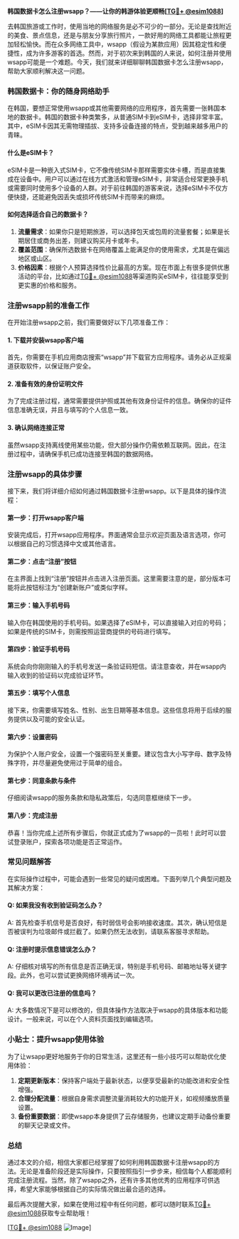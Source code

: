 **韩国数据卡怎么注册wsapp？——让你的韩游体验更顺畅[[TG💪+ @esim1088](https://t.me/s/esim1088)]**

去韩国旅游或工作时，使用当地的网络服务是必不可少的一部分。无论是查找附近的美食、景点信息，还是与朋友分享旅行照片，一款好用的网络工具都能让旅程更加轻松愉快。而在众多网络工具中，wsapp（假设为某款应用）因其稳定性和便捷性，成为许多游客的首选。然而，对于初次来到韩国的人来说，如何注册并使用wsapp可能是一个难题。今天，我们就来详细聊聊韩国数据卡怎么注册wsapp，帮助大家顺利解决这一问题。

### 韩国数据卡：你的随身网络助手

在韩国，要想正常使用wsapp或其他需要网络的应用程序，首先需要一张韩国本地的数据卡。韩国的数据卡种类繁多，从普通SIM卡到eSIM卡，选择非常丰富。其中，eSIM卡因其无需物理插拔、支持多设备连接的特点，受到越来越多用户的青睐。

#### 什么是eSIM卡？

eSIM卡是一种嵌入式SIM卡，它不像传统SIM卡那样需要实体卡槽，而是直接集成在设备中。用户可以通过在线方式激活和管理eSIM卡，非常适合经常更换手机或需要同时使用多个设备的人群。对于前往韩国的游客来说，选择eSIM卡不仅方便快捷，还能避免因丢失或损坏传统SIM卡而带来的麻烦。

#### 如何选择适合自己的数据卡？

1. **流量需求**：如果你只是短期旅游，可以选择包天或包周的流量套餐；如果是长期居住或商务出差，则建议购买月卡或年卡。
2. **覆盖范围**：确保所选数据卡在网络覆盖上能满足你的使用需求，尤其是在偏远地区或山区。
3. **价格因素**：根据个人预算选择性价比最高的方案。现在市面上有很多提供优惠活动的平台，比如通过[TG💪+ @esim1088](https://t.me/s/esim1088)等渠道购买eSIM卡，往往能享受到更实惠的价格和服务。

### 注册wsapp前的准备工作

在开始注册wsapp之前，我们需要做好以下几项准备工作：

#### 1. 下载并安装wsapp客户端

首先，你需要在手机应用商店搜索“wsapp”并下载官方应用程序。请务必从正规渠道获取软件，以保证账户安全。

#### 2. 准备有效的身份证明文件

为了完成注册过程，通常需要提供护照或其他有效身份证件的信息。确保你的证件信息准确无误，并且与填写的个人信息一致。

#### 3. 确认网络连接正常

虽然wsapp支持离线使用某些功能，但大部分操作仍需依赖互联网。因此，在注册过程中，请确保手机已成功连接至韩国的数据网络。

### 注册wsapp的具体步骤

接下来，我们将详细介绍如何通过韩国数据卡注册wsapp。以下是具体的操作流程：

#### 第一步：打开wsapp客户端

安装完成后，打开wsapp应用程序。界面通常会显示欢迎页面及语言选项，你可以根据自己的习惯选择中文或其他语言。

#### 第二步：点击“注册”按钮

在主界面上找到“注册”按钮并点击进入注册页面。这里需要注意的是，部分版本可能将此按钮标注为“创建新账户”或类似字样。

#### 第三步：输入手机号码

输入你在韩国使用的手机号码。如果选择了eSIM卡，可以直接输入对应的号码；如果是传统的SIM卡，则需按照运营商提供的号码进行填写。

#### 第四步：验证手机号码

系统会向你刚刚输入的手机号发送一条验证码短信。请注意查收，并在wsapp内输入收到的验证码以完成验证环节。

#### 第五步：填写个人信息

接下来，你需要填写姓名、性别、出生日期等基本信息。这些信息将用于后续的服务提供以及可能的安全认证。

#### 第六步：设置密码

为保护个人账户安全，设置一个强密码至关重要。建议包含大小写字母、数字及特殊字符，并尽量避免使用过于简单的组合。

#### 第七步：同意条款与条件

仔细阅读wsapp的服务条款和隐私政策后，勾选同意框继续下一步。

#### 第八步：完成注册

恭喜！当你完成上述所有步骤后，你就正式成为了wsapp的一员啦！此时可以尝试登录账户，探索各项功能是否正常运作。

### 常见问题解答

在实际操作过程中，可能会遇到一些常见的疑问或困难。下面列举几个典型问题及其解决方案：

#### Q: 如果我没有收到验证码怎么办？
A: 首先检查手机信号是否良好，有时弱信号会影响接收速度。其次，确认短信是否被误判为垃圾邮件或拦截了。如果仍然无法收到，请联系客服寻求帮助。

#### Q: 注册时提示信息错误怎么办？
A: 仔细核对填写的所有信息是否正确无误，特别是手机号码、邮箱地址等关键字段。此外，也可以尝试更换网络环境再试一次。

#### Q: 我可以更改已注册的信息吗？
A: 大多数情况下是可以修改的，但具体操作方法取决于wsapp的具体版本和功能设计。一般来说，可以在个人资料页面找到编辑选项。

### 小贴士：提升wsapp使用体验

为了让wsapp更好地服务于你的日常生活，这里还有一些小技巧可以帮助优化使用体验：

1. **定期更新版本**：保持客户端处于最新状态，以便享受最新的功能改进和安全性增强。
2. **合理分配流量**：根据自身需求调整流量消耗较大的功能开关，如视频播放质量设置。
3. **备份重要数据**：即使wsapp本身提供了云存储服务，也建议定期手动备份重要的聊天记录或文件。

### 总结

通过本文的介绍，相信大家都已经掌握了如何利用韩国数据卡注册wsapp的方法。无论是准备阶段还是实际操作，只要按照指引一步步来，相信每个人都能顺利完成注册流程。当然，除了wsapp之外，还有许多其他优秀的应用程序可供选择，希望大家能够根据自己的实际情况做出最合适的选择。

最后再次提醒大家，如果在使用过程中有任何问题，都可以随时联系[TG💪+ @esim1088](https://t.me/s/esim1088)获取专业帮助哦！

[[TG💪+ @esim1088](https://t.me/s/esim1088) ![Image](https://i.postimg.cc/4NQfJmqS/Snipaste-2025-05-13-00-14-12.png)]